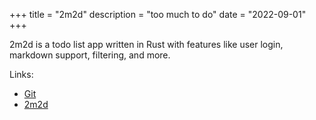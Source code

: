 +++
title = "2m2d"
description = "too much to do"
date = "2022-09-01"
+++

2m2d is a todo list app written in Rust with features like user login, markdown support, filtering, and more.

Links:
- [Git](https://git.karx.xyz/karx/2m2d)
- [2m2d](https://todo.karx.xyz)
